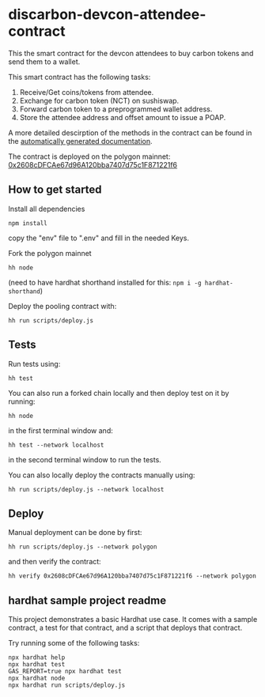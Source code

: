 # discarbon-devcon-attendee-contract
This the smart contract for the devcon attendees to buy carbon tokens and send them to a wallet.

This smart contract has the following tasks:

1. Receive/Get coins/tokens from attendee.
2. Exchange for carbon token (NCT) on sushiswap.
3. Forward carbon token to a preprogrammed wallet address.
4. Store the attendee address and offset amount to issue a POAP.

A more detailed descirption of the methods in the contract can be found in the
[automatically generated documentation](docs/Devcon_Offset_Pool.md).

The contract is deployed on the polygon mainnet: [0x2608cDFCAe67d96A120bba7407d75c1F871221f6](https://polygonscan.com/address/0x2608cDFCAe67d96A120bba7407d75c1F871221f6)

## How to get started

Install all dependencies

```npm install```

copy the "env" file to ".env" and fill in the needed Keys.

Fork the polygon mainnet

```hh node```

(need to have hardhat shorthand installed for this: ```npm i -g hardhat-shorthand```)

Deploy the pooling contract with:

`hh run scripts/deploy.js`


## Tests

Run tests using:

`hh test`

You can also run a forked chain locally and then deploy test on it by running:

`hh node`

in the first terminal window and:

`hh test --network localhost`

in the second terminal window to run the tests.

You can also locally deploy the contracts manually using:

`hh run scripts/deploy.js --network localhost`



## Deploy

Manual deployment can be done by first:

`hh run scripts/deploy.js --network polygon`

and then verify the contract:

`hh verify 0x2608cDFCAe67d96A120bba7407d75c1F871221f6 --network polygon`

## hardhat sample project readme

This project demonstrates a basic Hardhat use case. It comes with a sample contract, a test for that contract, and a script that deploys that contract.

Try running some of the following tasks:

```shell
npx hardhat help
npx hardhat test
GAS_REPORT=true npx hardhat test
npx hardhat node
npx hardhat run scripts/deploy.js
```

